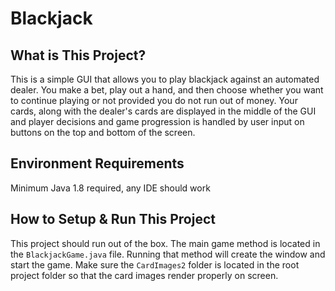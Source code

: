 # Blackjack
## What is This Project?
This is a simple GUI that allows you to play blackjack against an automated
dealer. You make a bet, play out a hand, and then choose whether you want to continue
playing or not provided you do not run out of money. Your cards, along with the dealer's cards
are displayed in the middle of the GUI and player decisions and game progression
is handled by user input on buttons on the top and bottom of the screen.
## Environment Requirements
Minimum Java 1.8 required, any IDE should work
## How to Setup & Run This Project
This project should run out of the box. The main game method is located in the `BlackjackGame.java`
file. Running that method will create the window and start the game. Make sure the `CardImages2` folder is located in the root project folder
so that the card images render properly on screen. 

